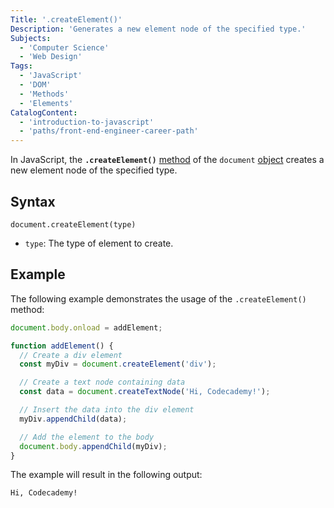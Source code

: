 ```yaml
---
Title: '.createElement()'
Description: 'Generates a new element node of the specified type.'
Subjects:
  - 'Computer Science'
  - 'Web Design'
Tags:
  - 'JavaScript'
  - 'DOM'
  - 'Methods'
  - 'Elements'
CatalogContent:
  - 'introduction-to-javascript'
  - 'paths/front-end-engineer-career-path'
---
```


In JavaScript, the **`.createElement()`** [method](https://www.codecademy.com/resources/docs/javascript/methods) of the `document` [object](https://www.codecademy.com/resources/docs/javascript/objects) creates a new element node of the specified type.

## Syntax

```pseudo
document.createElement(type)
```

- `type`: The type of element to create.

## Example

The following example demonstrates the usage of the `.createElement()` method:

```js
document.body.onload = addElement;

function addElement() {
  // Create a div element
  const myDiv = document.createElement('div');

  // Create a text node containing data
  const data = document.createTextNode('Hi, Codecademy!');

  // Insert the data into the div element
  myDiv.appendChild(data);

  // Add the element to the body
  document.body.appendChild(myDiv);
}
```

The example will result in the following output:

```shell
Hi, Codecademy!
```
